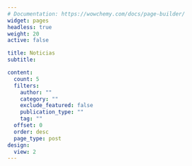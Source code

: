 ```yaml
---
# Documentation: https://wowchemy.com/docs/page-builder/
widget: pages
headless: true
weight: 20
active: false

title: Noticias
subtitle:

content:
  count: 5
  filters:
    author: ""
    category: ""
    exclude_featured: false
    publication_type: ""
    tag: ""
  offset: 0
  order: desc
  page_type: post
design:
  view: 2
---
```

